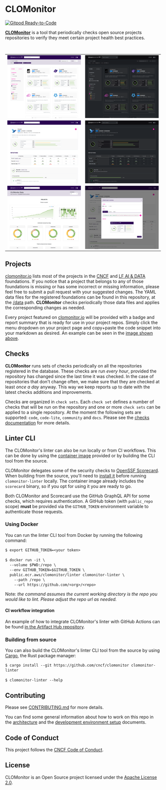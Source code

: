# CLOMonitor

[![Gitpod Ready-to-Code](https://img.shields.io/badge/Gitpod-ready--to--code-blue?logo=gitpod)](https://gitpod.io/#https://github.com/cncf/clomonitor)

[**CLOMonitor**](https://clomonitor.io) is a tool that periodically checks open source projects repositories to verify they meet certain project health best practices.

<br/>
<table>
    <tr>
        <td width="50%"><img src="docs/screenshots/search-light.png?raw=true"></td>
        <td width="50%"><img src="docs/screenshots/search-dark.png?raw=true"></td>
    </tr>
    <tr>
        <td width="50%"><img src="docs/screenshots/project-light.png?raw=true"></td>
        <td width="50%"><img src="docs/screenshots/project-dark.png?raw=true"></td>
    </tr>
    <tr>
        <td width="50%"><img src="docs/screenshots/stats-light.png?raw=true"></td>
        <td width="50%"><img src="docs/screenshots/embed-report-light.png?raw=true"></td>
    </tr>
</table>

## Projects

[clomonitor.io](https://clomonitor.io) lists most of the projects in the [CNCF](https://www.cncf.io/projects/) and [LF AI & DATA](https://lfaidata.foundation/projects/) foundations. If you notice that a project that belongs to any of those foundations is missing or has some incorrect or missing information, please feel free to submit a pull request with your suggested changes. The YAML data files for the registered foundations can be found in this repository, at the [/data](https://github.com/cncf/clomonitor/tree/main/data) path. **CLOMonitor** checks periodically those data files and applies the corresponding changes as needed.

Every project featured on [clomonitor.io](https://clomonitor.io) will be provided with a badge and report summary that is ready for use in your project repos. Simply click the menu dropdown on your project page and copy+paste the code snippet into your markdown as desired. An example can be seen in the [image shown above](docs/screenshots/embed-report-light.png).

## Checks

**CLOMonitor** runs sets of checks periodically on all the repositories registered in the database. These checks are run *every hour*, provided the repository has changed since the last time it was checked. In the case of repositories that don't change often, we make sure that they are checked at least *once a day* anyway. This way we keep reports up to date with the latest checks additions and improvements.

Checks are organized in `check sets`. Each `check set` defines a number of checks that will be run on the repository and one or more `check sets` can be applied to a single repository. At the moment the following sets are supported: `code`, `code-lite`, `community` and `docs`. Please see the [checks documentation](./docs/checks.md) for more details.

## Linter CLI

The CLOMonitor's linter can also be run locally or from CI workflows. This can be done by using the [container image](https://gallery.ecr.aws/clomonitor/linter) provided or by building the CLI tool from the source.

CLOMonitor delegates some of the security checks to [OpenSSF Scorecard](https://github.com/ossf/scorecard). When building from the source, you'll need to [install it](https://github.com/ossf/scorecard#installation) before running `clomonitor-linter` locally. The container image already includes the `scorecard` binary, so if you opt for using it you are ready to go.

Both CLOMonitor and Scorecard use the GitHub GraphQL API for some checks, which requires authentication. A GitHub token (with `public_repo` scope) **must** be provided via the `GITHUB_TOKEN` environment variable to authenticate those requests.

### Using Docker

You can run the linter CLI tool from Docker by running the following command:

```text
$ export GITHUB_TOKEN=<your token>

$ docker run -it \
  --volume $PWD:/repo \
  --env GITHUB_TOKEN=$GITHUB_TOKEN \
  public.ecr.aws/clomonitor/linter clomonitor-linter \
    --path /repo \
    --url https://github.com/<org>/<repo>
```

Note: *the command assumes the current working directory is the repo you would like to lint. Please adjust the repo url as needed.*

#### CI workflow integration

An example of how to integrate CLOMonitor's linter with GitHub Actions can be found [in the Artifact Hub repository](https://github.com/artifacthub/hub/blob/c73dafa519020415927665e14fb6eac1066120eb/.github/workflows/ci.yml#L46-L57).

### Building from source

You can also build the CLOMonitor's linter CLI tool from the source by using [Cargo](https://rustup.rs), the Rust package manager:

```text
$ cargo install --git https://github.com/cncf/clomonitor clomonitor-linter

$ clomonitor-linter --help
```

## Contributing

Please see [CONTRIBUTING.md](./CONTRIBUTING.md) for more details.

You can find some general information about how to work on this repo in the [architecture](./docs/architecture.md) and the [development environment setup](./docs/dev.md) documents.

## Code of Conduct

This project follows the [CNCF Code of Conduct](https://github.com/cncf/foundation/blob/master/code-of-conduct.md).

## License

CLOMonitor is an Open Source project licensed under the [Apache License 2.0](https://www.apache.org/licenses/LICENSE-2.0).
